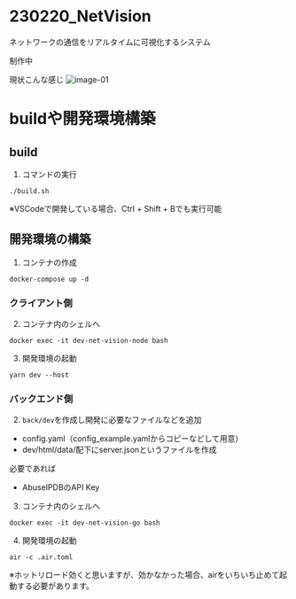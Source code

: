 # 230220_NetVision
ネットワークの通信をリアルタイムに可視化するシステム

制作中

現状こんな感じ
![image-01](https://github.com/fum1h1to/230220_NetVision/blob/readme-images/md_images/image-01.png?raw=true)

# buildや開発環境構築
## build
1. コマンドの実行
  ```
  ./build.sh
  ```

※VSCodeで開発している場合、Ctrl + Shift + Bでも実行可能

## 開発環境の構築
1. コンテナの作成
  ```
  docker-compose up -d
  ```

### クライアント側
2. コンテナ内のシェルへ
  ```
  docker exec -it dev-net-vision-node bash
  ```

3. 開発環境の起動
  ```
  yarn dev --host
  ```

### バックエンド側
2. ```back/dev```を作成し開発に必要なファイルなどを追加
  - config.yaml（config_example.yamlからコピーなどして用意）
  - dev/html/data/配下にserver.jsonというファイルを作成

  必要であれば
  
  - AbuseIPDBのAPI Key

3. コンテナ内のシェルへ
  ```
  docker exec -it dev-net-vision-go bash
  ```

4. 開発環境の起動
  ```
  air -c .air.toml
  ```

※ホットリロード効くと思いますが、効かなかった場合、airをいちいち止めて起動する必要があります。